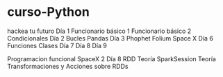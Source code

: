 # curso-Python
hackea tu futuro
Día 1
Funcionario básico 1
Funcionario básico 2
Condicionales
Día 2
Bucles
Pandas
Día 3
Phophet
Folium
Space X
Día 6
Funciones
Clases
Día 7
Día 8
Día 9

Programacion funcional
SpaceX 2
Día 8
RDD Teoría
SparkSession Teoría
Transformaciones y Acciones sobre RDDs
